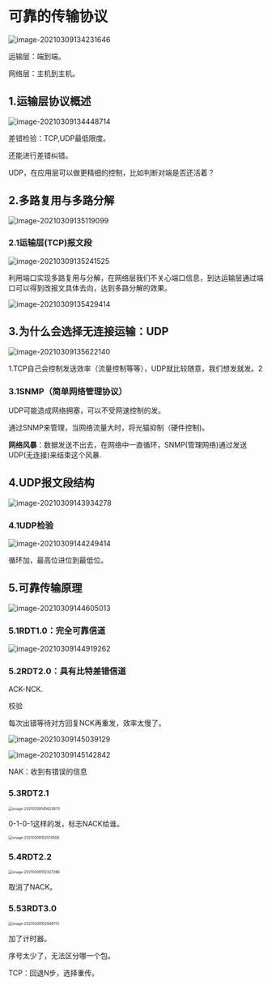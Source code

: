# 可靠的传输协议

![image-20210309134231646](https://gitee.com/long_kejie/image/raw/master/image-20210309134231646.png)

运输层：端到端。

网络层：主机到主机。

## 1.运输层协议概述

![image-20210309134448714](https://gitee.com/long_kejie/image/raw/master/image-20210309134448714.png)

差错检验：TCP,UDP最低限度。

还能进行差错纠错。

UDP，在应用层可以做更精细的控制，比如判断对端是否还活着？

## 2.多路复用与多路分解

![image-20210309135119099](https://gitee.com/long_kejie/image/raw/master/image-20210309135119099.png)

### 2.1运输层(TCP)报文段

![image-20210309135241525](https://gitee.com/long_kejie/image/raw/master/image-20210309135241525.png)

利用端口实现多路复用与分解，在网络层我们不关心端口信息，到达运输层通过端口可以得到改报文具体去向，达到多路分解的效果。

![image-20210309135429414](https://gitee.com/long_kejie/image/raw/master/image-20210309135429414.png)

## 3.为什么会选择无连接运输：UDP

![image-20210309135622140](https://gitee.com/long_kejie/image/raw/master/image-20210309135622140.png)

1.TCP自己会控制发送效率（流量控制等等），UDP就比较随意，我们想发就发。2

### 3.1SNMP（简单网络管理协议）

UDP可能造成网络拥塞，可以不受网速控制的发。

通过SNMP来管理，当网络流量大时，将光猫抑制（硬件控制)。

**网络风暴**：数据发送不出去，在网络中一直循环，SNMP(管理网络)通过发送UDP(无连接)来结束这个风暴.

## 4.UDP报文段结构

![image-20210309143934278](https://gitee.com/long_kejie/image/raw/master/image-20210309143934278.png)

### 4.1UDP检验

![image-20210309144249414](https://gitee.com/long_kejie/image/raw/master/image-20210309144249414.png)

循环加，最高位进位到最低位。

## 5.可靠传输原理

![image-20210309144605013](https://gitee.com/long_kejie/image/raw/master/image-20210309144605013.png)

### 5.1RDT1.0：完全可靠信道

![image-20210309144919262](https://gitee.com/long_kejie/image/raw/master/image-20210309144919262.png)

### 5.2RDT2.0：具有比特差错信道

ACK-NCK.

校验

每次出错等待对方回复NCK再重发，效率太慢了。

![image-20210309145039129](C:/Users/ASUS-PC/AppData/Roaming/Typora/typora-user-images/image-20210309145039129.png)

![image-20210309145142842](https://gitee.com/long_kejie/image/raw/master/image-20210309145142842.png)

NAK：收到有错误的信息

### 5.3RDT2.1

<img src="https://gitee.com/long_kejie/image/raw/master/image-20210309145623873.png" alt="image-20210309145623873" style="zoom:50%;" />



0-1-0-1这样的发，标志NACK给谁。

<img src="https://gitee.com/long_kejie/image/raw/master/image-20210309152014506.png" alt="image-20210309152014506" style="zoom:50%;" />

### 5.4RDT2.2

<img src="https://gitee.com/long_kejie/image/raw/master/image-20210309152327266.png" alt="image-20210309152327266" style="zoom: 50%;" />

取消了NACK。

### 5.53RDT3.0

<img src="https://gitee.com/long_kejie/image/raw/master/image-20210309152848713.png" alt="image-20210309152848713" style="zoom:50%;" />

加了计时器。

序号太少了，无法区分哪一个包。



TCP：回退N步，选择重传。
